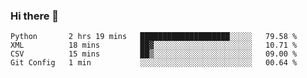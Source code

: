 ### Hi there 👋

<!--START_SECTION:waka-->
```text
Python       2 hrs 19 mins   ████████████████████░░░░░   79.58 % 
XML          18 mins         ██▓░░░░░░░░░░░░░░░░░░░░░░   10.71 % 
CSV          15 mins         ██▒░░░░░░░░░░░░░░░░░░░░░░   09.00 % 
Git Config   1 min           ░░░░░░░░░░░░░░░░░░░░░░░░░   00.64 % 
```
<!--END_SECTION:waka-->

<!--
**arlenxuzj/arlenxuzj** is a ✨ _special_ ✨ repository because its `README.md` (this file) appears on your GitHub profile.

Here are some ideas to get you started:

- 🔭 I’m currently working on ...
- 🌱 I’m currently learning ...
- 👯 I’m looking to collaborate on ...
- 🤔 I’m looking for help with ...
- 💬 Ask me about ...
- 📫 How to reach me: ...
- 😄 Pronouns: ...
- ⚡ Fun fact: ...
-->
